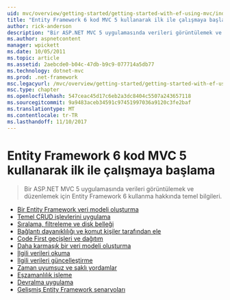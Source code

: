 ```yaml
---
uid: mvc/overview/getting-started/getting-started-with-ef-using-mvc/index
title: "Entity Framework 6 kod MVC 5 kullanarak ilk ile çalışmaya başlama | Microsoft Docs"
author: rick-anderson
description: "Bir ASP.NET MVC 5 uygulamasında verileri görüntülemek ve düzenlemek için Entity Framework 6 kullanma hakkında temel bilgileri."
ms.author: aspnetcontent
manager: wpickett
ms.date: 10/05/2011
ms.topic: article
ms.assetid: 2aebcde0-b04c-47db-b9c9-077714a5db77
ms.technology: dotnet-mvc
ms.prod: .net-framework
msc.legacyurl: /mvc/overview/getting-started/getting-started-with-ef-using-mvc
msc.type: chapter
ms.openlocfilehash: 547ceac45d17c6eb2a3dc8404c5507a243657118
ms.sourcegitcommit: 9a9483aceb34591c97451997036a9120c3fe2baf
ms.translationtype: MT
ms.contentlocale: tr-TR
ms.lasthandoff: 11/10/2017
---
```

<a name="getting-started-with-entity-framework-6-code-first-using-mvc-5"></a>Entity Framework 6 kod MVC 5 kullanarak ilk ile çalışmaya başlama
====================
> Bir ASP.NET MVC 5 uygulamasında verileri görüntülemek ve düzenlemek için Entity Framework 6 kullanma hakkında temel bilgileri.


- [Bir Entity Framework veri modeli oluşturma](creating-an-entity-framework-data-model-for-an-asp-net-mvc-application.md)
- [Temel CRUD işlevlerini uygulama](implementing-basic-crud-functionality-with-the-entity-framework-in-asp-net-mvc-application.md)
- [Sıralama, filtreleme ve disk belleği](sorting-filtering-and-paging-with-the-entity-framework-in-an-asp-net-mvc-application.md)
- [Bağlantı dayanıklılığı ve komut kişiler tarafından ele](connection-resiliency-and-command-interception-with-the-entity-framework-in-an-asp-net-mvc-application.md)
- [Code First geçişleri ve dağıtım](migrations-and-deployment-with-the-entity-framework-in-an-asp-net-mvc-application.md)
- [Daha karmaşık bir veri modeli oluşturma](creating-a-more-complex-data-model-for-an-asp-net-mvc-application.md)
- [İlgili verileri okuma](reading-related-data-with-the-entity-framework-in-an-asp-net-mvc-application.md)
- [İlgili verileri güncelleştirme](updating-related-data-with-the-entity-framework-in-an-asp-net-mvc-application.md)
- [Zaman uyumsuz ve saklı yordamlar](async-and-stored-procedures-with-the-entity-framework-in-an-asp-net-mvc-application.md)
- [Eşzamanlılık işleme](handling-concurrency-with-the-entity-framework-in-an-asp-net-mvc-application.md)
- [Devralma uygulama](implementing-inheritance-with-the-entity-framework-in-an-asp-net-mvc-application.md)
- [Gelişmiş Entity Framework senaryoları](advanced-entity-framework-scenarios-for-an-mvc-web-application.md)
